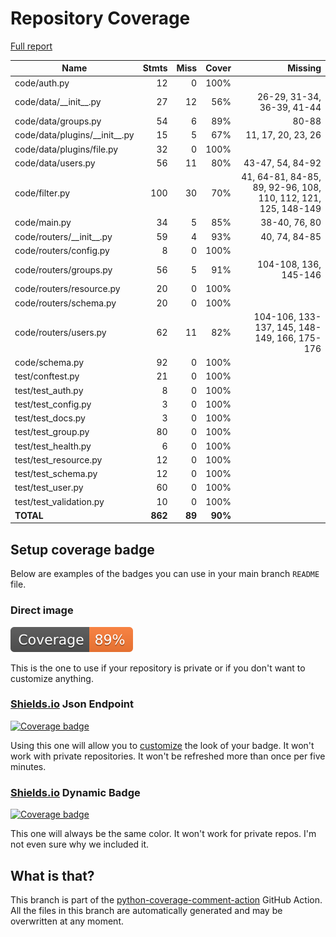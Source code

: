 # Repository Coverage

[Full report](https://htmlpreview.github.io/?https://github.com/HarryKodden/scim/blob/python-coverage-comment-action-data/htmlcov/index.html)

| Name                              |    Stmts |     Miss |   Cover |   Missing |
|---------------------------------- | -------: | -------: | ------: | --------: |
| code/auth.py                      |       12 |        0 |    100% |           |
| code/data/\_\_init\_\_.py         |       27 |       12 |     56% |26-29, 31-34, 36-39, 41-44 |
| code/data/groups.py               |       54 |        6 |     89% |     80-88 |
| code/data/plugins/\_\_init\_\_.py |       15 |        5 |     67% |11, 17, 20, 23, 26 |
| code/data/plugins/file.py         |       32 |        0 |    100% |           |
| code/data/users.py                |       56 |       11 |     80% |43-47, 54, 84-92 |
| code/filter.py                    |      100 |       30 |     70% |41, 64-81, 84-85, 89, 92-96, 108, 110, 112, 121, 125, 148-149 |
| code/main.py                      |       34 |        5 |     85% |38-40, 76, 80 |
| code/routers/\_\_init\_\_.py      |       59 |        4 |     93% |40, 74, 84-85 |
| code/routers/config.py            |        8 |        0 |    100% |           |
| code/routers/groups.py            |       56 |        5 |     91% |104-108, 136, 145-146 |
| code/routers/resource.py          |       20 |        0 |    100% |           |
| code/routers/schema.py            |       20 |        0 |    100% |           |
| code/routers/users.py             |       62 |       11 |     82% |104-106, 133-137, 145, 148-149, 166, 175-176 |
| code/schema.py                    |       92 |        0 |    100% |           |
| test/conftest.py                  |       21 |        0 |    100% |           |
| test/test\_auth.py                |        8 |        0 |    100% |           |
| test/test\_config.py              |        3 |        0 |    100% |           |
| test/test\_docs.py                |        3 |        0 |    100% |           |
| test/test\_group.py               |       80 |        0 |    100% |           |
| test/test\_health.py              |        6 |        0 |    100% |           |
| test/test\_resource.py            |       12 |        0 |    100% |           |
| test/test\_schema.py              |       12 |        0 |    100% |           |
| test/test\_user.py                |       60 |        0 |    100% |           |
| test/test\_validation.py          |       10 |        0 |    100% |           |
|                         **TOTAL** |  **862** |   **89** | **90%** |           |


## Setup coverage badge

Below are examples of the badges you can use in your main branch `README` file.

### Direct image

[![Coverage badge](https://raw.githubusercontent.com/HarryKodden/scim/python-coverage-comment-action-data/badge.svg)](https://htmlpreview.github.io/?https://github.com/HarryKodden/scim/blob/python-coverage-comment-action-data/htmlcov/index.html)

This is the one to use if your repository is private or if you don't want to customize anything.

### [Shields.io](https://shields.io) Json Endpoint

[![Coverage badge](https://img.shields.io/endpoint?url=https://raw.githubusercontent.com/HarryKodden/scim/python-coverage-comment-action-data/endpoint.json)](https://htmlpreview.github.io/?https://github.com/HarryKodden/scim/blob/python-coverage-comment-action-data/htmlcov/index.html)

Using this one will allow you to [customize](https://shields.io/endpoint) the look of your badge.
It won't work with private repositories. It won't be refreshed more than once per five minutes.

### [Shields.io](https://shields.io) Dynamic Badge

[![Coverage badge](https://img.shields.io/badge/dynamic/json?color=brightgreen&label=coverage&query=%24.message&url=https%3A%2F%2Fraw.githubusercontent.com%2FHarryKodden%2Fscim%2Fpython-coverage-comment-action-data%2Fendpoint.json)](https://htmlpreview.github.io/?https://github.com/HarryKodden/scim/blob/python-coverage-comment-action-data/htmlcov/index.html)

This one will always be the same color. It won't work for private repos. I'm not even sure why we included it.

## What is that?

This branch is part of the
[python-coverage-comment-action](https://github.com/marketplace/actions/python-coverage-comment)
GitHub Action. All the files in this branch are automatically generated and may be
overwritten at any moment.